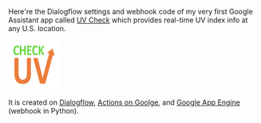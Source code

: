 Here're the Dialogflow settings and webhook code of my very first Google Assistant app called [UV Check](https://assistant.google.com/services/a/uid/000000533364b564?hl=en-US) which provides real-time UV index info at any U.S. location. 

<img src="https://github.com/docjsha/real-time-uv-index/blob/master/uv-check-logo.png" width="100" height="100" />

It is created on [Dialogflow](http://console.dialogflow.com/), [Actions on Goolge](http://console.actions.google.com/), and [Google App Engine](https://console.cloud.google.com/appengine) (webhook in Python).
